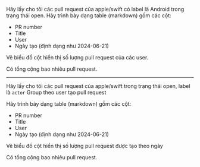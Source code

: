 Hãy lấy cho tôi các pull request của apple/swift có label là Android trong trạng thái open.
Hãy trình bày dạng table (markdown) gồm các cột: 
 - PR number
 - Title
 - User
 - Ngày tạo (định dạng như	2024-06-21)

Vẽ biểu đồ cột hiển thị số lượng pull request của các user.

Có tổng cộng bao nhiêu pull request.

-------

Hãy lấy cho tôi các pull request của apple/swift trong trạng thái open, label là `actor`
Group theo user tạo pull request

Hãy trình bày dạng table (markdown) gồm các cột: 
 - PR number
 - Title
 - User
 - Ngày tạo (định dạng như	2024-06-21)

Vẽ biểu đồ cột hiển thị số lượng pull request được tạo theo ngày

Có tổng cộng bao nhiêu pull request.